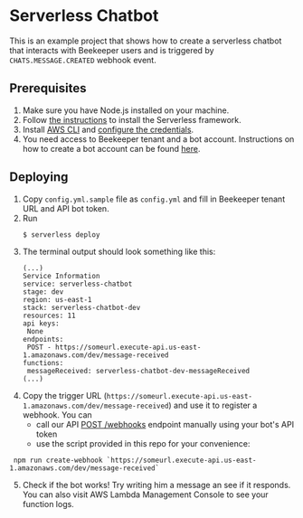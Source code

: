 # Serverless Chatbot

This is an example project that shows how to create a serverless chatbot that interacts with Beekeeper users and is triggered by `CHATS.MESSAGE.CREATED` webhook event.

## Prerequisites 
1. Make sure you have Node.js installed on your machine.
2. Follow [the instructions](https://serverless.com/framework/docs/providers/aws/guide/installation/) to install the Serverless framework.
3. Install [AWS CLI](https://docs.aws.amazon.com/cli/latest/userguide/install-cliv2.html) and [configure the credentials](https://docs.aws.amazon.com/cli/latest/userguide/install-cliv2.html).
4. You need access to Beekeeper tenant and a bot account. Instructions on how to create a bot account can be found [here](https://adminhelp.beekeeper.io/hc/en-us/articles/360002574420-Creating-Bot-Accounts).

## Deploying
1. Copy `config.yml.sample` file as `config.yml` and fill in Beekeeper tenant URL and API bot token.
2. Run
    ``` bash
    $ serverless deploy
    ```
3. The terminal output should look something like this:
    ```
    (...)
    Service Information
    service: serverless-chatbot
    stage: dev
    region: us-east-1
    stack: serverless-chatbot-dev
    resources: 11
    api keys:
     None
    endpoints:
     POST - https://someurl.execute-api.us-east-1.amazonaws.com/dev/message-received
    functions:
     messageReceived: serverless-chatbot-dev-messageReceived
    (...)
    ```
 4. Copy the trigger URL (`https://someurl.execute-api.us-east-1.amazonaws.com/dev/message-received`) and use it to register a webhook. You can
    * call our API [POST /webhooks](https://developers.beekeeper.io/v2/webhooks/register-a-new-webhook) endpoint manually using your bot's API token
    * use the script provided in this repo for your convenience:
   ```
    npm run create-webhook `https://someurl.execute-api.us-east-1.amazonaws.com/dev/message-received`
   ```
5. Check if the bot works! Try writing him a message an see if it responds. You can also visit AWS Lambda Management Console to see your function logs.
